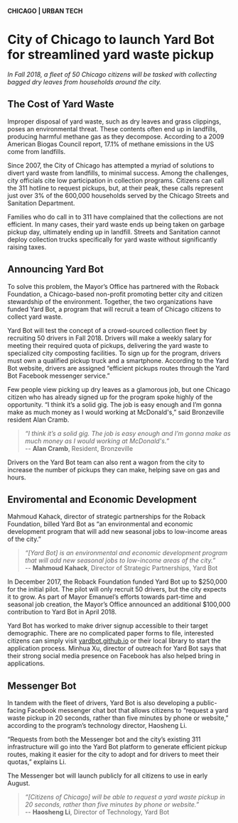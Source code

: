 **CHICAGO | URBAN TECH**

# City of Chicago to launch Yard Bot for streamlined yard waste pickup

_In Fall 2018, a fleet of 50 Chicago citizens will be tasked with collecting bagged dry leaves from households around the city._

## The Cost of Yard Waste

Improper disposal of yard waste, such as dry leaves and grass clippings, poses an environmental threat. These contents often end up in landfills, producing harmful methane gas as they decompose. According to a 2009 American Biogas Council report, 17.1% of methane emissions in the US come from landfills.

Since 2007, the City of Chicago has attempted a myriad of solutions to divert yard waste from landfills, to minimal success. Among the challenges, city officials cite low participation in collection programs. Citizens can call the 311 hotline to request pickups, but, at their peak, these calls represent just over 3% of the 600,000 households served by the Chicago Streets and Sanitation Department.

Families who do call in to 311 have complained that the collections are not efficient. In many cases, their yard waste ends up being taken on garbage pickup day, ultimately ending up in landfill. Streets and Sanitation cannot deploy collection trucks specifically for yard waste without significantly raising taxes.

## Announcing Yard Bot

To solve this problem, the Mayor’s Office has partnered with the Roback Foundation, a Chicago-based non-profit promoting better city and citizen stewardship of the environment. Together, the two organizations have funded Yard Bot, a program that will recruit a team of Chicago citizens to collect yard waste.

Yard Bot will test the concept of a crowd-sourced collection fleet by recruiting 50 drivers in Fall 2018. Drivers will make a weekly salary for meeting their required quota of pickups, delivering the yard waste to specialized city composting facilities. To sign up for the program, drivers must own a qualified pickup truck and a smartphone. According to the Yard Bot website, drivers are assigned “efficient pickups routes through the Yard Bot Facebook messenger service.” 

Few people view picking up dry leaves as a glamorous job, but one Chicago citizen who has already signed up for the program spoke highly of the opportunity. “I think it’s a solid gig. The job is easy enough and I’m gonna make as much money as I would working at McDonald's,” said Bronzeville resident Alan Cramb.

> _“I think it’s a solid gig. The job is easy enough and I’m gonna make as much money as I would working at McDonald's.”_
> <br>-- **Alan Cramb**, Resident, Bronzeville

Drivers on the Yard Bot team can also rent a wagon from the city to increase the number of pickups they can make, helping save on gas and hours.

## Enviromental and Economic Development

Mahmoud Kahack, director of strategic partnerships for the Roback Foundation, billed Yard Bot as “an environmental and economic development program that will add new seasonal jobs to low-income areas of the city.”

> _“[Yard Bot] is an environmental and economic development program that will add new seasonal jobs to low-income areas of the city.”_
> <br>-- **Mahmoud Kahack**, Director of Strategic Partnerships, Yard Bot

In December 2017, the Roback Foundation funded Yard Bot up to $250,000 for the initial pilot. The pilot will only recruit 50 drivers, but the city expects it to grow. As part of Mayor Emanuel’s efforts towards part-time and seasonal job creation, the Mayor’s Office announced an additional $100,000 contribution to Yard Bot in April 2018.

Yard Bot has worked to make driver signup accessible to their target demographic. There are no complicated paper forms to file, interested citizens can simply visit [yardbot.github.io](https://yardbot.github.io) or their local library to start the application process. Minhua Xu, director of outreach for Yard Bot says that their strong social media presence on Facebook has also helped bring in applications.

## Messenger Bot

In tandem with the fleet of drivers, Yard Bot is also developing a public-facing Facebook messenger chat bot that allows citizens to “request a yard waste pickup in 20 seconds, rather than five minutes by phone or website,” according to the program’s technology director, Haosheng Li.

“Requests from both the Messenger bot and the city’s existing 311 infrastructure will go into the Yard Bot platform to generate efficient pickup routes, making it easier for the city to adopt and for drivers to meet their quotas,” explains Li.

The Messenger bot will launch publicly for all citizens to use in early August.

> _“[Citizens of Chicago] will be able to request a yard waste pickup in 20 seconds, rather than five minutes by phone or website.”_
> <br>-- **Haosheng Li**, Director of Technology, Yard Bot

